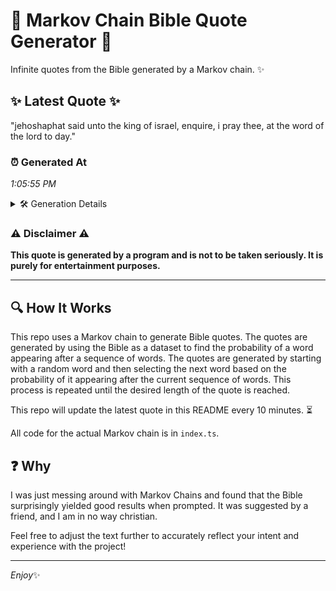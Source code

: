# 📖 Markov Chain Bible Quote Generator 📖

Infinite quotes from the Bible generated by a Markov chain. ✨

## ✨ Latest Quote ✨
"jehoshaphat said unto the king of israel, enquire, i pray thee, at the word of the lord to day."

### ⏰ Generated At
*1:05:55 PM*

<details>
    <summary>🛠️ Generation Details</summary>
    <p>
        <strong>🌱 Seed:</strong> jehoshaphat<br>
        <strong>🔄 Iterations:</strong> 18<br>
        <strong>📜 Context History:</strong><br>[ jehoshaphat ]: said<br>[ jehoshaphat, said ]: unto<br>[ jehoshaphat, said, unto ]: the<br>[ jehoshaphat, said, unto, the ]: king<br>[ jehoshaphat, said, unto, the, king ]: of<br>[ jehoshaphat, said, unto, the, king, of ]: israel,<br>[ said, unto, the, king, of, israel, ]: enquire,<br>[ unto, the, king, of, israel,, enquire, ]: i<br>[ the, king, of, israel,, enquire,, i ]: pray<br>[ king, of, israel,, enquire,, i, pray ]: thee,<br>[ of, israel,, enquire,, i, pray, thee, ]: at<br>[ israel,, enquire,, i, pray, thee,, at ]: the<br>[ enquire,, i, pray, thee,, at, the ]: word<br>[ i, pray, thee,, at, the, word ]: of<br>[ pray, thee,, at, the, word, of ]: the<br>[ thee,, at, the, word, of, the ]: lord<br>[ at, the, word, of, the, lord ]: to<br>[ the, word, of, the, lord, to ]: day.<br>
    </p>
</details>

### ⚠️ Disclaimer ⚠️
**This quote is generated by a program and is not to be taken seriously. It is purely for entertainment purposes.**

---

## 🔍 How It Works

This repo uses a Markov chain to generate Bible quotes. The quotes are generated by using the Bible as a dataset to find the probability of a word appearing after a sequence of words. The quotes are generated by starting with a random word and then selecting the next word based on the probability of it appearing after the current sequence of words. This process is repeated until the desired length of the quote is reached.

This repo will update the latest quote in this README every 10 minutes. ⏳

All code for the actual Markov chain is in `index.ts`.

## ❓ Why

I was just messing around with Markov Chains and found that the Bible surprisingly yielded good results when prompted. 
It was suggested by a friend, and I am in no way christian.

Feel free to adjust the text further to accurately reflect your intent and experience with the project!

---

*Enjoy*✨
